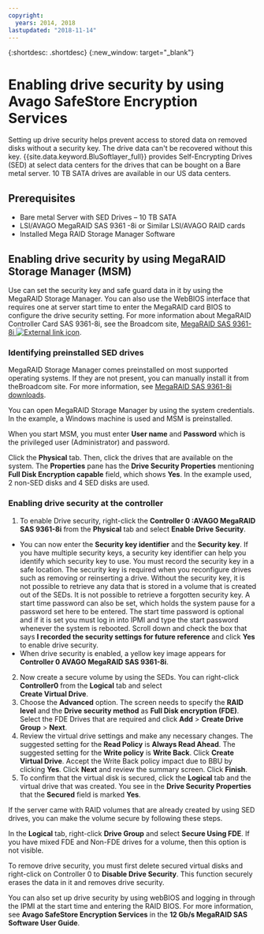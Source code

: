 ```yaml
---
copyright:
  years: 2014, 2018
lastupdated: "2018-11-14"
---
```


{:shortdesc: .shortdesc}
{:new_window: target="_blank"}

# Enabling drive security by using Avago SafeStore Encryption Services

Setting up drive security helps prevent access to stored data on removed disks without a security key. The drive data can't be recovered without this key. {{site.data.keyword.BluSoftlayer_full}} provides Self-Encrypting Drives (SED) at select data centers for the drives that can be bought on a Bare metal server. 10 TB SATA drives are available in our US data centers.

## Prerequisites

* Bare metal Server with SED Drives – 10 TB SATA
* LSI/AVAGO MegaRAID SAS 9361 -8i or Similar LSI/AVAGO RAID cards
* Installed Mega RAID Storage Manager Software

## Enabling drive security by using MegaRAID Storage Manager (MSM)

Use can set the security key and safe guard data in it by using the MegaRAID Storage Manager. You can also use the WebBIOS interface that requires one at server start time to enter the MegaRAID card BIOS to configure the drive security setting. For more information about MegaRAID Controller Card SAS 9361-8i, see the Broadcom site, [MegaRAID SAS 9361-8i ![External link icon](../../icons/launch-glyph.svg "External link icon")](https://www.broadcom.com/products/storage/raid-controllers/megaraid-sas-9361-8i#documentation).

### Identifying preinstalled SED drives

MegaRAID Storage Manager comes preinstalled on most supported operating systems. If they are not present, you can manually install it from theBroadcom site. For more information, see [MegaRAID SAS 9361-8i downloads](https://www.broadcom.com/products/storage/raid-controllers/megaraid-sas-9361-8i#downloads).

You can open MegaRAID Storage Manager by using the system credentials. In the example, a Windows machine is used and MSM is preinstalled. 

When you start MSM, you must enter **User name** and **Password** which is the privileged user (Administrator) and password.

<!--![Figure 1](images/1_adapter_login.jpg)-->

Click the **Physical** tab. Then, click the drives that are available on the system. The **Properties** pane has the 
**Drive Security Properties** mentioning **Full Disk Encryption capable** field, which shows **Yes**. In the example used, 2 non-SED disks and 4 SED disks are used.

<!--![Figure 2](images/1_fde_capable_drives.jpg)-->

### Enabling drive security at the controller

1. To enable Drive security, right-click the **Controller 0 :AVAGO MegaRAID SAS 9361-8i** from the **Physical** tab and select 
**Enable Drive Security**.
  * You can now enter the **Security key identifier** and the **Security key**. If you have multiple security keys, a security key identifier can help you identify which security key to use. You must record the security key in a safe location. The security key is required when you reconfigure drives such as removing or reinserting a drive. Without the security key, it is not possible to retrieve any data that is stored in a volume that is created out of the SEDs. It is not possible to retrieve a forgotten security key. A start time password can also be set, which holds the system pause for a password set here to be entered. The start time password is optional and if it is set you must log in into IPMI and type the start password whenever the system is rebooted. Scroll down and check the box that says **I recorded the security settings for future reference** and click **Yes** to enable drive security.
  * When drive security is enabled, a yellow key image appears for **Controller 0 AVAGO MegaRAID SAS 9361-8i**. 
2. Now create a secure volume by using the SEDs. You can right-click **Controller0** from the **Logical** tab and select  
**Create Virtual Drive**.
3. Choose the **Advanced** option. The screen needs to specify the **RAID level** and the **Drive security method** as 
**Full Disk encryption (FDE)**. Select the FDE Drives that are required and click **Add** > **Create Drive Group** > **Next**.
4. Review the virtual drive settings and make any necessary changes. The suggested setting for the **Read Policy** is **Always Read Ahead**. The suggested setting for the **Write policy** is **Write Back**. Click **Create Virtual Drive**. Accept the Write Back policy impact due to BBU by clicking **Yes**. Click **Next** and review the summary screen. Click **Finish**. 
5. To confirm that the virtual disk is secured, click the **Logical** tab and the virtual drive that was created. You see in the **Drive Security Properties** that the **Secured** field is marked **Yes**.

<!--![Figure 3](images/2_enable_drive_security.jpg)-->
<!--![Figure 4](images/3_security_key_details_page.jpg)-->
<!--![Figure 5](images/4_security_key_set_0.jpg)-->
<!--![Figure 6](images/9_create_vd_with_fde_drives.jpg)-->
<!--![Figure 7](images/10_create_vd_advanced_select_raid_drive_encryption_0.jpg)-->
<!--![Figure 8](images/create_vd_settings.jpg)-->
<!--![Figure 9](images/6_vd_secured_confirmation_0.jpg)-->

If the server came with RAID volumes that are already created by using SED drives, you can make the volume secure by following these steps. 

In the **Logical** tab, right-click **Drive Group** and select **Secure Using FDE**. If you have mixed FDE and Non-FDE 
drives for a volume, then this option is not visible.

<!--![Figure 10](images/5_secure_existing_vd_with_fde_drives_0.jpg)-->

To remove drive security, you must first delete secured virtual disks and right-click on Controller 0 to **Disable Drive Security**. This function securely erases the data in it and removes drive security.

You can also set up drive security by using webBIOS and logging in through the IPMI at the start time and entering the RAID BIOS. For more information, see **Avago SafeStore Encryption Services** in the **12 Gb/s MegaRAID SAS Software User Guide**.
